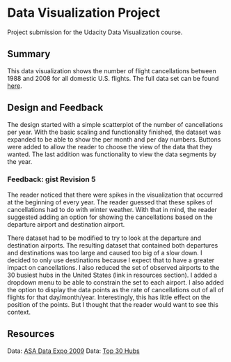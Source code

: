 # Data Visualization Project
Project submission for the Udacity Data Visualization course.

## Summary
This data visualization shows the number of flight cancellations between 1988 and 2008 for all domestic U.S. flights. The full data set can be found [here](http://stat-computing.org/dataexpo/2009/the-data.html).

## Design and Feedback
The design started with a simple scatterplot of the number of cancellations per year. With the basic scaling and functionality finished, the dataset was expanded to be able to show the per month and per day numbers. Buttons were added to allow the reader to choose the view of the data that they wanted. The last addition was functionality to view the data segments by the year.

### Feedback: gist Revision 5
The reader noticed that there were spikes in the visualization that occurred at the beginning of every year. The reader guessed that these spikes of cancellations had to do with winter weather. With that in mind, the reader suggested adding an option for showing the cancellations based on the departure airport and destination airport.

There dataset had to be modified to try to look at the departure and destination airports. The resulting dataset that contained both departures and destinations was too large and caused too big of a slow down. I decided to only use destinations because I expect that to have a greater impact on cancellations. I also reduced the set of observed airports to the 30 busiest hubs in the United States (link in resources section). I added a dropdown menu to be able to constrain the set to each airport. I also added the option to display the data points as the rate of cancellations out of all of flights for that day/month/year. Interestingly, this has little effect on the position of the points. But I thought that the reader would want to see this context.

## Resources
Data: [ASA Data Expo 2009](http://stat-computing.org/dataexpo/2009/the-data.html)
Data: [Top 30 Hubs](https://en.wikipedia.org/wiki/List_of_the_busiest_airports_in_the_United_States)